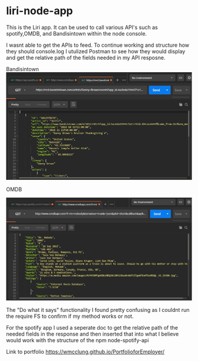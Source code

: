 # liri-node-app

This is the Liri app. It can be used to call various API's such as spotify,OMDB, and Bandisintown within the node console.

I wasnt able to get the APIs to feed. To continue working and structure how they should console.log I utulized Postman to see how they would display and get the relative path of the fields needed in my API resposne.


Bandisintown
![Band is in Town API](https://github.com/wmcclung/liri-node-app/blob/master/liri%20screenshots/Bandisintown%20API%20Call.PNG)


OMDB

![OMDB](https://github.com/wmcclung/liri-node-app/blob/master/liri%20screenshots/OMDB%20API%20Call.PNG)



The "Do what it says" functionality I found pretty confusing as I couldnt run the require FS to confirm if my method works or not. 

For the spotify app I used a seperate doc to get the relative path of the needed fields in the response and then inserted that into what I believe would work with the structure of the npm node-spotify-api


Link to portfolio
https://wmcclung.github.io/PortfolioforEmployer/


